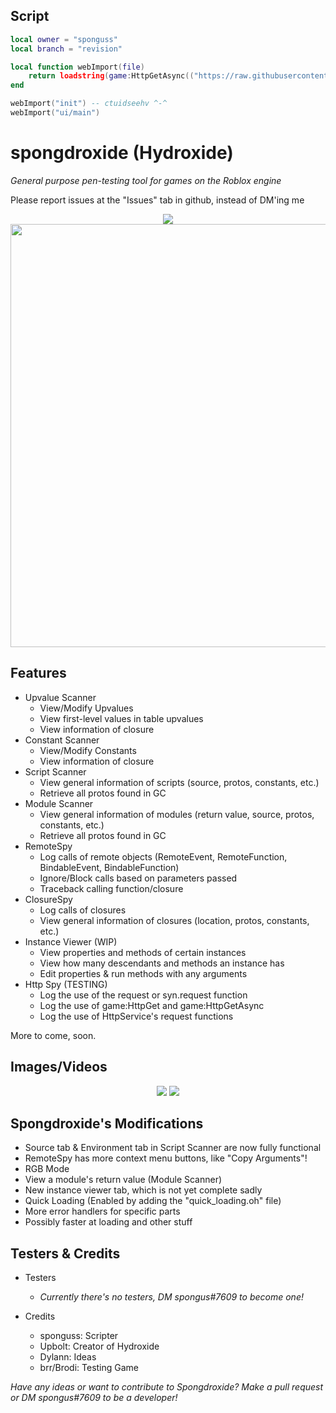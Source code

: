 ## Script
```lua
local owner = "sponguss"
local branch = "revision"

local function webImport(file)
    return loadstring(game:HttpGetAsync(("https://raw.githubusercontent.com/%s/Hydroxide/%s/%s.lua"):format(owner, branch, file)), file .. '.lua')()
end

webImport("init") -- ctuidseehv ^-^
webImport("ui/main")
```

# spongdroxide (Hydroxide)
<i>General purpose pen-testing tool for games on the Roblox engine</i>

Please report issues at the "Issues" tab in github, instead of DM'ing me

<p align="center">
    <img src="https://cdn.discordapp.com/attachments/633472429917995038/722143730500501534/Hydroxide_Logo.png"/>
    </br>
    <img src="https://cdn.discordapp.com/attachments/694726636138004593/742408546334933002/unknown.png" width="677px"/>
</p>

## Features
* Upvalue Scanner
    * View/Modify Upvalues
    * View first-level values in table upvalues
    * View information of closure
* Constant Scanner
    * View/Modify Constants
    * View information of closure
* Script Scanner
    * View general information of scripts (source, protos, constants, etc.)
    * Retrieve all protos found in GC
* Module Scanner
    * View general information of modules (return value, source, protos, constants, etc.)
    * Retrieve all protos found in GC
* RemoteSpy
    * Log calls of remote objects (RemoteEvent, RemoteFunction, BindableEvent, BindableFunction)
    * Ignore/Block calls based on parameters passed
    * Traceback calling function/closure
* ClosureSpy
    * Log calls of closures
    * View general information of closures (location, protos, constants, etc.)
* Instance Viewer (WIP)
    * View properties and methods of certain instances
    * View how many descendants and methods an instance has
    * Edit properties & run methods with any arguments
* Http Spy (TESTING)
    * Log the use of the request or syn.request function
    * Log the use of game:HttpGet and game:HttpGetAsync
    * Log the use of HttpService's request functions 

More to come, soon.

## Images/Videos
<p align="center">
    <img src="https://i.gyazo.com/63afdd764cdca533af5ebca843217a7e.gif" />
    <img src="https://cdn.upload.systems/uploads/KqYKbtD4.gif">
</p>

## Spongdroxide's Modifications
- Source tab & Environment tab in Script Scanner are now fully functional
- RemoteSpy has more context menu buttons, like "Copy Arguments"!
- RGB Mode
- View a module's return value (Module Scanner)
- New instance viewer tab, which is not yet complete sadly
- Quick Loading (Enabled by adding the "quick_loading.oh" file)
- More error handlers for specific parts
- Possibly faster at loading and other stuff

## Testers & Credits
* Testers
    * _Currently there's no testers, DM spongus#7609 to become one!_

* Credits
    * sponguss: Scripter
    * Upbolt: Creator of Hydroxide
    * Dylann: Ideas
    * brr/Brodi: Testing Game

_Have any ideas or want to contribute to Spongdroxide? Make a pull request or DM spongus#7609 to be a developer!_
